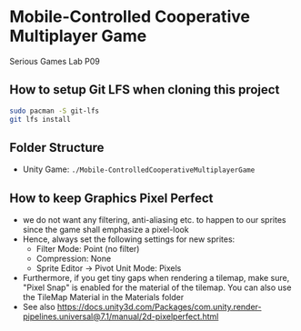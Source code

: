 # Mobile-Controlled Cooperative Multiplayer Game

Serious Games Lab P09

## How to setup Git LFS when cloning this project

```sh
sudo pacman -S git-lfs
git lfs install
```

## Folder Structure

* Unity Game: `./Mobile-ControlledCooperativeMultiplayerGame`

## How to keep Graphics Pixel Perfect

* we do not want any filtering, anti-aliasing etc. to happen to our sprites
  since the game shall emphasize a pixel-look
* Hence, always set the following settings for new sprites:
  * Filter Mode: Point (no filter)
  * Compression: None
  * Sprite Editor -> Pivot Unit Mode: Pixels
* Furthermore, if you get tiny gaps when rendering a tilemap, make sure,
  "Pixel Snap" is enabled for the material of the tilemap.
  You can also use the TileMap Material in the Materials folder
* See also https://docs.unity3d.com/Packages/com.unity.render-pipelines.universal@7.1/manual/2d-pixelperfect.html
